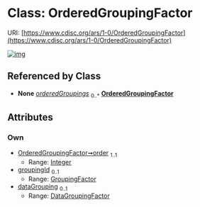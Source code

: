 
# Class: OrderedGroupingFactor




URI: [https://www.cdisc.org/ars/1-0/OrderedGroupingFactor](https://www.cdisc.org/ars/1-0/OrderedGroupingFactor)


[![img](https://yuml.me/diagram/nofunky;dir:TB/class/[DataGroupingFactor]<dataGrouping%200..1-++[OrderedGroupingFactor&#124;order:integer],[GroupingFactor]<groupingId%200..1-%20[OrderedGroupingFactor],[Analysis]++-%20orderedGroupings%200..*>[OrderedGroupingFactor],[GroupingFactor],[DataGroupingFactor],[Analysis])](https://yuml.me/diagram/nofunky;dir:TB/class/[DataGroupingFactor]<dataGrouping%200..1-++[OrderedGroupingFactor&#124;order:integer],[GroupingFactor]<groupingId%200..1-%20[OrderedGroupingFactor],[Analysis]++-%20orderedGroupings%200..*>[OrderedGroupingFactor],[GroupingFactor],[DataGroupingFactor],[Analysis])

## Referenced by Class

 *  **None** *[orderedGroupings](orderedGroupings.md)*  <sub>0..\*</sub>  **[OrderedGroupingFactor](OrderedGroupingFactor.md)**

## Attributes


### Own

 * [OrderedGroupingFactor➞order](OrderedGroupingFactor_order.md)  <sub>1..1</sub>
     * Range: [Integer](types/Integer.md)
 * [groupingId](groupingId.md)  <sub>0..1</sub>
     * Range: [GroupingFactor](GroupingFactor.md)
 * [dataGrouping](dataGrouping.md)  <sub>0..1</sub>
     * Range: [DataGroupingFactor](DataGroupingFactor.md)
